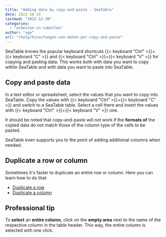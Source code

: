 ```yaml
---
title: "Adding data by copy-and-paste - SeaTable"
date: 2022-10-15
lastmod: "2022-12-30"
categories: 
  - "arbeiten-in-tabellen"
author: "vge"
url: "/help/hinzufuegen-von-daten-per-copy-and-paste"
---
```


SeaTable knows the popular keyboard shortcuts {{< keyboard "Ctrl" >}}+{{< keyboard "C" >}} and {{< keyboard "Ctrl" >}}+{{< keyboard "V" >}} for copying and pasting data. This works both with data you want to copy within SeaTable and with data you want to paste into SeaTable.

## Copy and paste data

In a text editor or spreadsheet, select the values that you want to copy into SeaTable. Copy the values with {{< keyboard "Ctrl" >}}+{{< keyboard "C" >}} and switch to a SeaTable table. Select a cell there and insert the values with {{< keyboard "Ctrl" >}}+{{< keyboard "V" >}} one.

It should be noted that copy-and-paste will _not_ work if the **formats of** the copied data do not match those of the column type of the cells to be pasted.

SeaTable even supports you to the point of adding additional columns when needed.

## Duplicate a row or column

Sometimes it's faster to duplicate an entire row or column. Here you can learn how to do that:

- [Duplicate a row](https://seatable.io/en/docs/arbeiten-mit-zeilen/duplizieren-einer-zeile/)
- [Duplicate a column](https://seatable.io/en/docs/spalten/duplizieren-einer-spalte/)

## Professional tip

To **select** an **entire column**, click on the **empty area** next to the name of the respective column in the table header. This way, the entire column is selected with one click.
